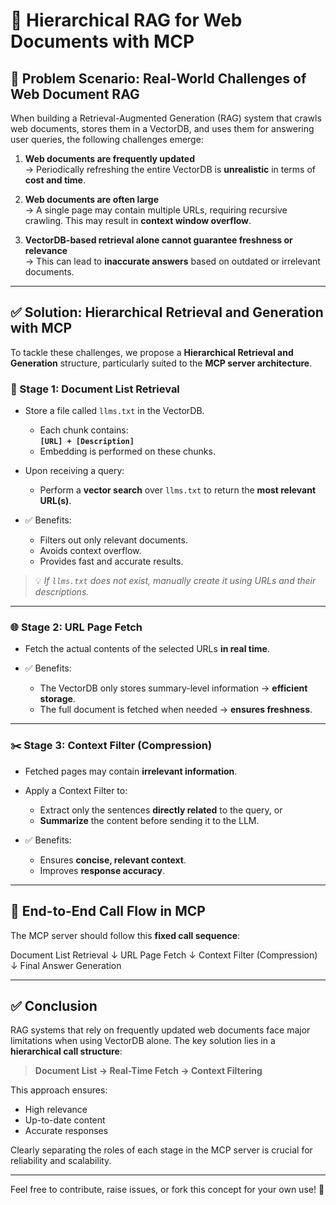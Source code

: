 # 🧠 Hierarchical RAG for Web Documents with MCP

## 🧩 Problem Scenario: Real-World Challenges of Web Document RAG

When building a Retrieval-Augmented Generation (RAG) system that crawls web documents, stores them in a VectorDB, and uses them for answering user queries, the following challenges emerge:

1. **Web documents are frequently updated**  
   → Periodically refreshing the entire VectorDB is **unrealistic** in terms of **cost and time**.

2. **Web documents are often large**  
   → A single page may contain multiple URLs, requiring recursive crawling. This may result in **context window overflow**.

3. **VectorDB-based retrieval alone cannot guarantee freshness or relevance**  
   → This can lead to **inaccurate answers** based on outdated or irrelevant documents.

---

## ✅ Solution: Hierarchical Retrieval and Generation with MCP

To tackle these challenges, we propose a **Hierarchical Retrieval and Generation** structure, particularly suited to the **MCP server architecture**.

### 🧱 Stage 1: Document List Retrieval

- Store a file called `llms.txt` in the VectorDB.
  - Each chunk contains:  
    **`[URL] + [Description]`**
  - Embedding is performed on these chunks.

- Upon receiving a query:
  - Perform a **vector search** over `llms.txt` to return the **most relevant URL(s)**.

- ✅ Benefits:
  - Filters out only relevant documents.
  - Avoids context overflow.
  - Provides fast and accurate results.

> 💡 _If `llms.txt` does not exist, manually create it using URLs and their descriptions._

---

### 🌐 Stage 2: URL Page Fetch

- Fetch the actual contents of the selected URLs **in real time**.

- ✅ Benefits:
  - The VectorDB only stores summary-level information → **efficient storage**.
  - The full document is fetched when needed → **ensures freshness**.

---

### ✂️ Stage 3: Context Filter (Compression)

- Fetched pages may contain **irrelevant information**.

- Apply a Context Filter to:
  - Extract only the sentences **directly related** to the query, or
  - **Summarize** the content before sending it to the LLM.

- ✅ Benefits:
  - Ensures **concise, relevant context**.
  - Improves **response accuracy**.

---

## 🔄 End-to-End Call Flow in MCP

The MCP server should follow this **fixed call sequence**:

Document List Retrieval
↓
URL Page Fetch
↓
Context Filter (Compression)
↓
Final Answer Generation


---

## ✅ Conclusion

RAG systems that rely on frequently updated web documents face major limitations when using VectorDB alone. The key solution lies in a **hierarchical call structure**:

> **Document List → Real-Time Fetch → Context Filtering**

This approach ensures:
- High relevance  
- Up-to-date content  
- Accurate responses  

Clearly separating the roles of each stage in the MCP server is crucial for reliability and scalability.

---

Feel free to contribute, raise issues, or fork this concept for your own use! 🚀



